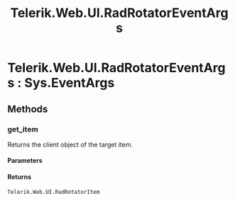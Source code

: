 ﻿---
title: Telerik.Web.UI.RadRotatorEventArgs
page_title: Client-side API Reference
description: Client-side API Reference
---

# Telerik.Web.UI.RadRotatorEventArgs : Sys.EventArgs 

## Methods

###  get_item

Returns the client object of the target item. 

#### Parameters

#### Returns

`Telerik.Web.UI.RadRotatorItem` 
